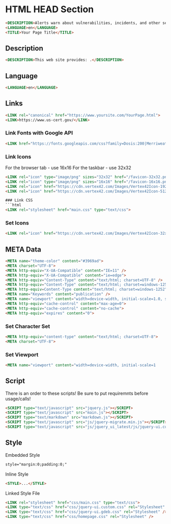 # HTML HEAD Section  

```html
<DESCRIPTION>Alerts warn about vulnerabilities, incidents, and other security issues that pose a significant risk.</DESCRIPTION>
<LANGUAGE>en</LANGUAGE>
<TITLE>Your Page Title</TITLE>
```

## Description
```html
<DESCRIPTION>This web site provides: .</DESCRIPTION>
```

## Language  
```html
<LANGUAGE>en</LANGUAGE>
```

## Links
```html
<LINK rel="canonical" href="https://www.yoursite.com/YourPage.html">
<LINK>https://www.us-cert.gov/</LINK>
```

### Link Fonts with Google API
```html
<LINK href="https://fonts.googleapis.com/css?family=Dosis:200|Merriweather|Montserrat|Roboto" rel="stylesheet">
```

### Link Icons 
For the browser tab - use 16x16
For the taskbar - use 32x32
```html
<LINK rel="icon" type="image/png" sizes="32x32" href="/favicon-32x32.png">
<LINK rel="icon" type="image/png" sizes="16x16" href="/favicon-16x16.png">
<LINK rel="icon" href="https://cdn.vertex42.com/Images/Vertex42Icon-192x192.png" sizes="192x192">
<LINK rel="icon" href="https://cdn.vertex42.com/Images/Vertex42Icon-512x512.png" sizes="512x512">```

### Link CSS 
```html
<LINK rel="stylesheet" href="main.css" type="text/css">
```

### Set Icons  
```html
<LINK rel="icon" href="https://cdn.vertex42.com/Images/Vertex42Icon-32x32.png" sizes="32x32">
```

## META Data  
```html
<META name="theme-color" content="#3969ad">
<META charset="UTF-8">
<META http-equiv="X-UA-Compatible" content="IE=11" />
<META http-equiv="X-UA-Compatible" content="ie=edge">
<META http-equiv="Content-Type" content="text/html; charset=UTF-8" />
<META http-equiv="Content-Type" content="text/html; charset=windows-1252">
<META http-equiv=Content-Type content="text/html; charset=windows-1252">
<META name="Keywords" content="publication" />
<META name="viewport" content="width=device-width, initial-scale=1.0, shrink-to-fit=no">
<META http-equiv="cache-control" content="max-age=0">
<META http-equiv="cache-control" content="no-cache">
<META http-equiv="expires" content="0">
```

### Set Character Set  
```html  
<META http-equiv="content-type" content="text/html; charset=UTF-8">  
<META charset="UTF-8">  
```  

### Set Viewport  
```html
<META name="viewport" content="width=device-width, initial-scale=1
```

## Script
There is an order to these scripts!  Be sure to put requiremnts before usage/calls!
```html
<SCRIPT type="text/javascript" src="jquery.js"></SCRIPT>
<SCRIPT type="text/javascript" src="main.js"></SCRIPT>
<SCRIPT type="text/markdown" src="markdown.js"></SCRIPT>
<SCRIPT type="text/javascript" src="js/jquery-migrate.min.js"></SCRIPT>
<SCRIPT type="text/javascript" src="js/jquery_ui_latest/js/jquery-ui.custom.min.js"></SCRIPT>
```

## Style
Embedded Style
```html
style="margin:0;padding:0;"
```

Inline Style
```html
<STYLE>...</STYLE>
```

Linked Style File
```html
<LINK rel="stylesheet" href="css/main.css" type="text/css">
<LINK type="text/css" href="css/jquery-ui.custom.css" rel="Stylesheet" />
<LINK type="text/css" href="css/jquery-ui.gdeb.css" rel="Stylesheet" />
<LINK type="text/css" href="css/homepage.css" rel="Stylesheet" />
```

